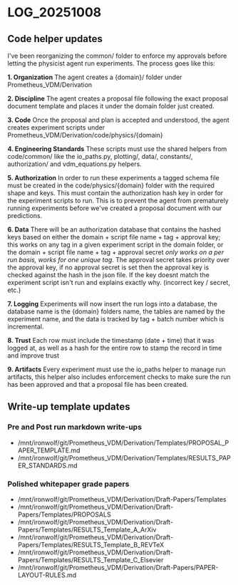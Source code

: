# LOG_20251008

## Code helper updates

I've been reorganizing the common/ folder to enforce my approvals before letting the physicist agent run experiments. The process goes like this:

**1. Organization**
The agent creates a {domain}/ folder under Prometheus_VDM/Derivation

**2. Discipline**
The agent creates a proposal file following the exact proposal document template and places it under the domain folder just created.

**3. Code**
Once the proposal and plan is accepted and understood, the agent creates experiment scripts under Prometheus_VDM/Derivation/code/physics/{domain}

**4. Engineering Standards**
These scripts must use the shared helpers from code/common/ like the io_paths.py, plotting/, data/, constants/, authorization/ and vdm_equations.py helpers.

**5. Authorization**
In order to run these experiments a tagged schema file must be created in the code/physics/{domain} folder with the required shape and keys. This must contain the authorization hash key in order for the experiment scripts to run. This is to prevent the agent from prematurely running experiments before we've created a proposal document with our predictions.

**6. Data**
There will be an authorization database that contains the hashed keys based on either the domain + script file name + tag + approval key; this works on any tag in a given experiment script in the domain folder, or the domain + script file name + tag + approval secret *only works on a per run basis, works for one unique tag*. The approval secret takes priority over the approval key, if no approval secret is set then the approval key is checked against the hash in the json file. If the key doesnt match the experiment script isn't run and explains exactly why. (incorrect key / secret, etc.)

**7. Logging**
Experiments will now insert the run logs into a database, the database name is the {domain} folders name, the tables are named by the experiment name, and the data is tracked by tag + batch number which is incremental.

**8. Trust**
Each row must include the timestamp (date + time) that it was logged at, as well as a hash for the entire row to stamp the record in time and improve trust

**9. Artifacts**
Every experiment must use the io_paths helper to manage run artifacts, this helper also includes enforcement checks to make sure the run has been approved and that a proposal file has been created.

## Write-up template updates

### Pre and Post run markdown write-ups

- /mnt/ironwolf/git/Prometheus_VDM/Derivation/Templates/PROPOSAL_PAPER_TEMPLATE.md
- /mnt/ironwolf/git/Prometheus_VDM/Derivation/Templates/RESULTS_PAPER_STANDARDS.md

### Polished whitepaper grade papers

- /mnt/ironwolf/git/Prometheus_VDM/Derivation/Draft-Papers/Templates
- /mnt/ironwolf/git/Prometheus_VDM/Derivation/Draft-Papers/Templates/PROPOSALS
- /mnt/ironwolf/git/Prometheus_VDM/Derivation/Draft-Papers/Templates/RESULTS_Template_A_ArXiv
- /mnt/ironwolf/git/Prometheus_VDM/Derivation/Draft-Papers/Templates/RESULTS_Template_B_REVTeX
- /mnt/ironwolf/git/Prometheus_VDM/Derivation/Draft-Papers/Templates/RESULTS_Template_C_Elsevier
- /mnt/ironwolf/git/Prometheus_VDM/Derivation/Draft-Papers/PAPER-LAYOUT-RULES.md